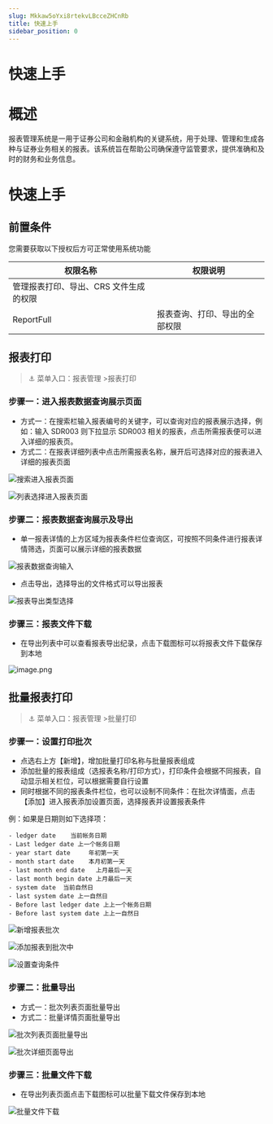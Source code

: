```yaml
---
slug: Mkkaw5oYxi8rtekvLBcceZHCnRb
title: 快速上手
sidebar_position: 0
---
```



# 快速上手


# 概述


报表管理系统是一用于证券公司和金融机构的关键系统，用于处理、管理和生成各种与证券业务相关的报表。该系统旨在帮助公司确保遵守监管要求，提供准确和及时的财务和业务信息。


# 快速上手


## 前置条件


您需要获取以下授权后方可正常使用系统功能


| 权限名称                             | 权限说明            |
| -------------------------------- | --------------- |
| 管理报表打印、导出、CRS 文件生成的权限
ReportFull | 报表查询、打印、导出的全部权限 |


## 报表打印


> ⚓ 菜单入口：报表管理 >报表打印


### 步骤一：进入报表数据查询展示页面

- 方式一：在搜索栏输入报表编号的关键字，可以查询对应的报表展示选择，例如：输入 SDR003 则下拉显示 SDR003 相关的报表，点击所需报表便可以进入详细的报表页。
- 方式二：在报表详细列表中点击所需报表名称，展开后可选择对应的报表进入详细的报表页面

![搜索进入报表页面](/assets/c2d24713d19e06567632bab5529f427e.png)


![列表选择进入报表页面](/assets/3c216464845f1928c4baf6044f5186a3.png)


### 步骤二：报表数据查询展示及导出

- 单一报表详情的上方区域为报表条件栏位查询区，可按照不同条件进行报表详情筛选，页面可以展示详细的报表数据

![报表数据查询输入](/assets/f44c4fb61219ce8bfea9a8373ccd94f9.png)

- 点击导出，选择导出的文件格式可以导出报表

![报表导出类型选择](/assets/e60a37f3caca9d2bbaa06536b11e1aa3.png)


### 步骤三：报表文件下载

- 在导出列表中可以查看报表导出纪录，点击下载图标可以将报表文件下载保存到本地

![image.png](/assets/b849767b15da6448989546cce7490174.png)


## 批量报表打印


> ⚓ 菜单入口：报表管理 >批量打印


### 步骤一：设置打印批次

- 点选右上方【新增】，增加批量打印名称与批量报表组成
- 添加批量的报表组成（选报表名称/打印方式），打印条件会根据不同报表，自动显示相关栏位，可以根据需要自行设置
- 同时根据不同的报表条件栏位，也可以设制不同条件：在批次详情面，点击【添加】进入报表添加设置页面，选择报表并设置报表条件

 例：如果是日期则如下选择项：

    - ledger date    当前帐务日期
    - Last ledger date 上一个帐务日期
    - year start date     年初第一天
    - month start date    本月初第一天
    - last month end date   上月最后一天
    - last month begin date 上月最后一天
    - system date  当前自然日
    - last system date 上一自然日
    - Before last ledger date 上上一个帐务日期
    - Before last system date 上上一自然日

![新增报表批次](/assets/13930e66886de6fdf1d49577e9661254.png)


![添加报表到批次中](/assets/c82498ea1dedba33d4b1ea42385bcfce.png)


![设置查询条件](/assets/aeacf46a5b9823bf534ec8cdfc642718.png)


### 步骤二：批量导出

- 方式一：批次列表页面批量导出
- 方式二：批量详情页面批量导出

![批次列表页面批量导出](/assets/1efcca8a79a19b58f0e0f4f328ef0665.png)


![批次详细页面导出](/assets/d1d9876d5b251ad4d27391d05e2ccd34.png)


### 步骤三：批量文件下载

- 在导出列表页面点击下载图标可以批量下载文件保存到本地

![批量文件下载](/assets/5e4b2fe0685d9fbdbafb5b6628ee71f7.png)

